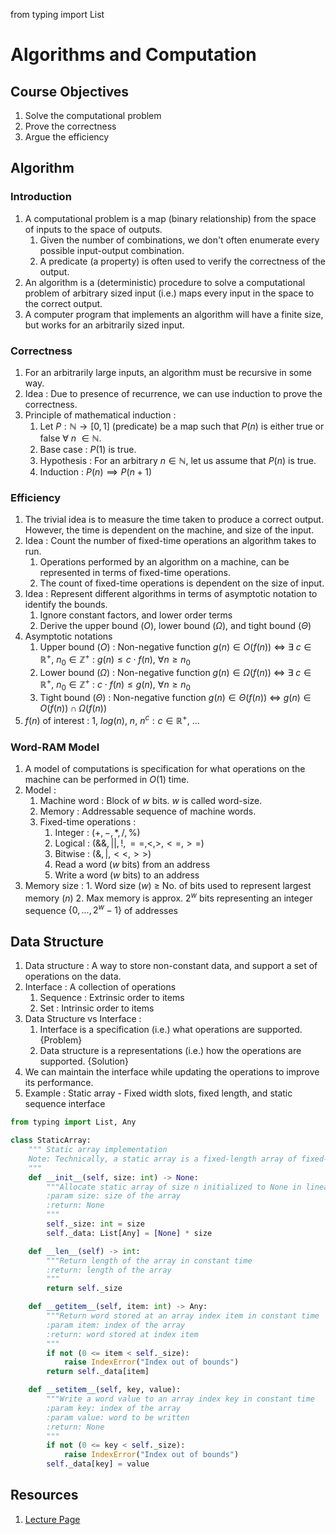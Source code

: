 from typing import List

# Algorithms and Computation

## Course Objectives
1. Solve the computational problem
2. Prove the correctness
3. Argue the efficiency

## Algorithm

### Introduction
1. A computational problem is a map (binary relationship) from the space of inputs to the space of outputs. 
	1. Given the number of combinations, we don't often enumerate every possible input-output combination. 
	2. A predicate (a property) is often used to verify the correctness of the output.
2. An algorithm is a (deterministic) procedure to solve a computational problem of arbitrary sized input (i.e.) maps every input in the space to the correct output.
3. A computer program that implements an algorithm will have a finite size, but works for an arbitrarily sized input.

### Correctness
1. For an arbitrarily large inputs, an algorithm must be recursive in some way. 
2. Idea : Due to presence of recurrence, we can use induction to prove the correctness. 
3. Principle of mathematical induction : 
	1. Let $P: \mathbb{N} \to [0,1]$ (predicate) be a map such that $P(n)$ is either true or false $\forall~n~\in \mathbb{N}$.
	2. Base case : $P(1)$ is true. 
	3. Hypothesis : For an arbitrary $n \in \mathbb{N}$, let us assume that $P(n)$ is true.
	4. Induction : $P(n) \implies P(n+1)$

### Efficiency
1. The trivial idea is to measure the time taken to produce a correct output. However, the time is dependent on the machine, and size of the input.
2. Idea : Count the number of fixed-time operations an algorithm takes to run. 
	1. Operations performed by an algorithm on a machine, can be represented in terms of fixed-time operations.
	2. The count of fixed-time operations is dependent on the size of input.
3. Idea : Represent different algorithms in terms of asymptotic notation to identify the bounds.
	1. Ignore constant factors, and lower order terms
	2. Derive the upper bound ($O$), lower bound ($\Omega$), and tight bound ($\Theta$)
4. Asymptotic notations 
	1. Upper bound ($O$) : Non-negative function $g(n) \in O(f(n))~\iff~\exists~c \in \mathbb{R}^{+},~n_{0} \in \mathbb{Z}^{+}~:~g(n) \leq c \cdot f(n),~ \forall n \geq n_{0}$ 
	2. Lower bound ($\Omega$) : Non-negative function $g(n) \in \Omega(f(n))~\iff~\exists~c \in \mathbb{R}^{+},~n_{0} \in \mathbb{Z}^{+}~:~c \cdot f(n) \leq g(n) ,~ \forall n \geq n_{0}$
	3. Tight bound ($\Theta$) : Non-negative function $g(n) \in \Theta(f(n))~\iff~g(n) \in O(f(n)) \cap \Omega(f(n))$ 
5. $f(n)$ of interest : $1,~log(n),~n,~n^{c} : c \in \mathbb{R}^{+},~...$ 

### Word-RAM Model
1. A model of computations is specification for what operations on the machine can be performed in $O(1)$ time.
2. Model :
	1. Machine word : Block of $w$ bits. $w$ is called word-size.
	2. Memory : Addressable sequence of machine words.
	3. Fixed-time operations :
		1. Integer : $(+, -, *, /, \%)$
		2. Logical : $(\&\&, ||, !, ==, <, >, <=, >=)$
		3. Bitwise : $(\&, |, <<, >>)$
		4. Read a word ($w$ bits) from an address
		5. Write a word ($w$ bits) to an address
3. Memory size : 
		1. Word size ($w$) $\geq$ No. of bits used to represent largest memory ($n$)
		2. Max memory is approx. $2^{w}$ bits representing an integer sequence $\{0,...,2^{w}-1\}$ of addresses

## Data Structure
1. Data structure : A way to store non-constant data, and support a set of operations on the data.
2. Interface : A collection of operations
	1. Sequence : Extrinsic order to items
	2. Set : Intrinsic order to items
3. Data Structure vs Interface :
	1. Interface is a specification (i.e.) what operations are supported. {Problem}
	2. Data structure is a representations (i.e.) how the operations are supported. {Solution}
4. We can maintain the interface while updating the operations to improve its performance. 
5. Example : Static array - Fixed width slots, fixed length, and static sequence interface

```python
from typing import List, Any

class StaticArray:
	""" Static array implementation
	Note: Technically, a static array is a fixed-length array of fixed-width slots. Therefore, usage should be restricted to those cases.
	"""
	def __init__(self, size: int) -> None:
		"""Allocate static array of size n initialized to None in linear time
		:param size: size of the array
		:return: None
		"""
		self._size: int = size
		self._data: List[Any] = [None] * size

	def __len__(self) -> int:
		"""Return length of the array in constant time
		:return: length of the array
		"""
		return self._size

	def __getitem__(self, item: int) -> Any:
		"""Return word stored at an array index item in constant time
		:param item: index of the array
		:return: word stored at index item
		"""
		if not (0 <= item < self._size):
			raise IndexError("Index out of bounds")
		return self._data[item]

	def __setitem__(self, key, value):
		"""Write a word value to an array index key in constant time
		:param key: index of the array
		:param value: word to be written
		:return: None
		"""
		if not (0 <= key < self._size):
			raise IndexError("Index out of bounds")
		self._data[key] = value

```

## Resources
1. [Lecture Page](https://ocw.mit.edu/courses/6-006-introduction-to-algorithms-spring-2020/resources/lecture-1-algorithms-and-computation/)
